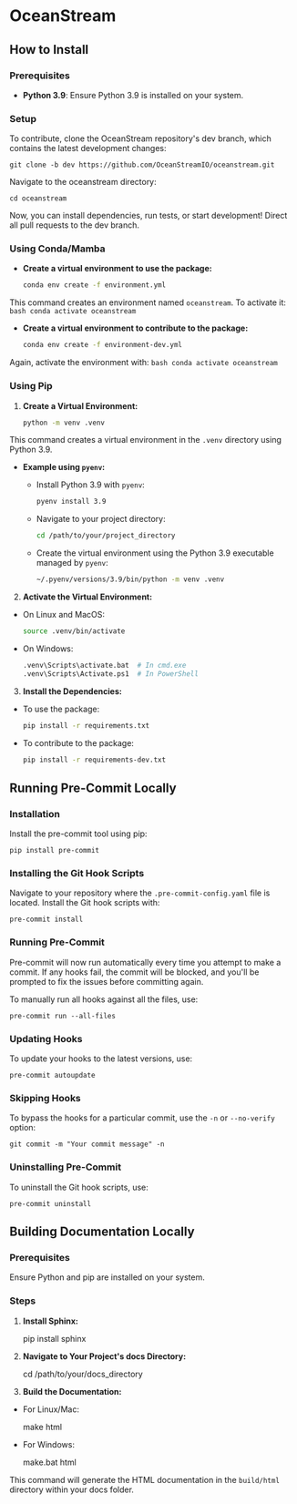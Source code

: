 # OceanStream

## How to Install

### Prerequisites

- **Python 3.9**: Ensure Python 3.9 is installed on your system.

### Setup

To contribute, clone the OceanStream repository's dev branch, which contains the latest development changes:

    git clone -b dev https://github.com/OceanStreamIO/oceanstream.git

Navigate to the oceanstream directory:

    cd oceanstream

Now, you can install dependencies, run tests, or start development! Direct all pull requests to the dev branch.

### Using Conda/Mamba

- **Create a virtual environment to use the package:**
    ```bash
    conda env create -f environment.yml
    ```
This command creates an environment named `oceanstream`. To activate it:
    ```bash
    conda activate oceanstream
    ```
- **Create a virtual environment to contribute to the package:**
    ```bash
    conda env create -f environment-dev.yml
    ```
Again, activate the environment with:
    ```bash
    conda activate oceanstream
    ```
### Using Pip

1. **Create a Virtual Environment:**
    ```bash
    python -m venv .venv
    ```
This command creates a virtual environment in the `.venv` directory using Python 3.9.

- **Example using `pyenv`:**

    - Install Python 3.9 with `pyenv`:
        ```bash
        pyenv install 3.9
        ```
    - Navigate to your project directory:
        ```bash
        cd /path/to/your/project_directory
        ```
    - Create the virtual environment using the Python 3.9 executable managed by `pyenv`:
        ```bash
        ~/.pyenv/versions/3.9/bin/python -m venv .venv
        ```
2. **Activate the Virtual Environment:**

- On Linux and MacOS:
    ```bash
    source .venv/bin/activate
    ```
- On Windows:
    ```bash
    .venv\Scripts\activate.bat  # In cmd.exe
    .venv\Scripts\Activate.ps1  # In PowerShell
    ```
3. **Install the Dependencies:**

- To use the package:
    ```bash
    pip install -r requirements.txt
    ```
- To contribute to the package:
    ```bash
    pip install -r requirements-dev.txt
    ```
## Running Pre-Commit Locally

### Installation

Install the pre-commit tool using pip:

    pip install pre-commit

### Installing the Git Hook Scripts

Navigate to your repository where the `.pre-commit-config.yaml` file is located. Install the Git hook scripts with:

    pre-commit install

### Running Pre-Commit

Pre-commit will now run automatically every time you attempt to make a commit. If any hooks fail, the commit will be blocked, and you'll be prompted to fix the issues before committing again.

To manually run all hooks against all the files, use:

    pre-commit run --all-files

### Updating Hooks

To update your hooks to the latest versions, use:

    pre-commit autoupdate

### Skipping Hooks

To bypass the hooks for a particular commit, use the `-n` or `--no-verify` option:

    git commit -m "Your commit message" -n

### Uninstalling Pre-Commit

To uninstall the Git hook scripts, use:

    pre-commit uninstall

## Building Documentation Locally

### Prerequisites

Ensure Python and pip are installed on your system.

### Steps

1. **Install Sphinx:**

    pip install sphinx

2. **Navigate to Your Project's docs Directory:**

    cd /path/to/your/docs_directory

3. **Build the Documentation:**

- For Linux/Mac:

    make html

- For Windows:

    make.bat html

This command will generate the HTML documentation in the `build/html` directory within your docs folder.
